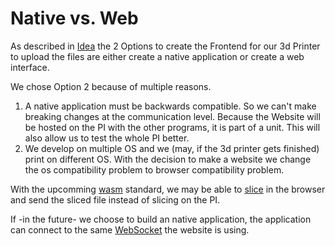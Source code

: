 # Native vs. Web

As described in [Idea](project/idea.html) the 2 Options to create the Frontend for our 3d Printer to upload the files are either create a native application or create a web interface.

We chose Option 2 because of multiple reasons.
1. A native application must be backwards compatible. So we can't make breaking changes at the communication level. Because the Website will be hosted on the PI with the other programs, it is part of a unit. This will also allow us to test the whole PI better.
2. We develop on multiple OS and we (may, if the 3d printer gets finished) print on different OS. With the decision to make a website we change the os compatibility problem to browser compatibility problem.

With the upcomming [wasm](https://en.wikipedia.org/wiki/WebAssembly) standard, we may be able to [slice](todo/todo) in the browser and send the sliced file instead of slicing on the PI.

If -in the future- we choose to build an native application, the application can connect to the same [WebSocket](design/websocket.html) the website is using.
